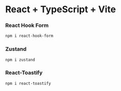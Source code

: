 # React + TypeScript + Vite
### React Hook Form

```bash
npm i react-hook-form
```

### Zustand

```bash
npm i zustand
```

### React-Toastify
```bash
npm i react-toastify
```